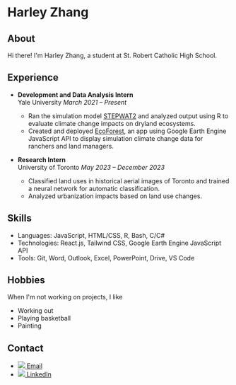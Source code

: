 # Harley Zhang

## About
Hi there! I'm Harley Zhang, a student at St. Robert Catholic High School.

## Experience
- **Development and Data Analysis Intern**  
  Yale University
  *March 2021 – Present*  
  - Ran the simulation model [STEPWAT2](https://github.com/DrylandEcology/STEPWAT2) and analyzed output using R to evaluate climate change impacts on dryland ecosystems.
  - Created and deployed [EcoForest](https://ecoforecast.info/), an app using Google Earth Engine JavaScript API to display simulation climate change data for ranchers and land managers.

- **Research Intern**  
  University of Toronto
  *May 2023 – December 2023*  
  - Classified land uses in historical aerial images of Toronto and trained a neural network for automatic classification.
  - Analyzed urbanization impacts based on land use changes.
## Skills
- Languages: JavaScript, HTML/CSS, R, Bash, C/C#
- Technologies: React.js, Tailwind CSS, Google Earth Engine JavaScript API
- Tools: Git, Word, Outlook, Excel, PowerPoint, Drive, VS Code

## Hobbies
When I'm not working on projects, I like
- Working out
- Playing basketball
- Painting

## Contact
- [<img src="https://img.icons8.com/color/48/000000/gmail.png"/> Email](mailto:harleyzhang06@gmail.com)
- [<img src="https://img.icons8.com/color/48/000000/linkedin.png"/> LinkedIn](https://www.linkedin.com/in/harley-zhang-3ba53b2a9)
